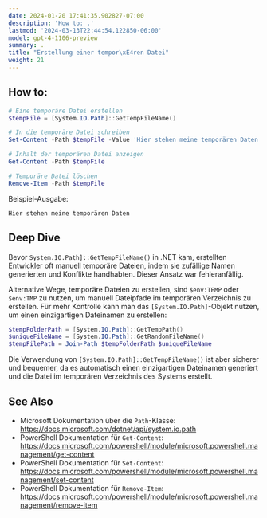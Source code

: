 ```yaml
---
date: 2024-01-20 17:41:35.902827-07:00
description: 'How to: .'
lastmod: '2024-03-13T22:44:54.122850-06:00'
model: gpt-4-1106-preview
summary: .
title: "Erstellung einer tempor\xE4ren Datei"
weight: 21
---
```


## How to:
```PowerShell
# Eine temporäre Datei erstellen
$tempFile = [System.IO.Path]::GetTempFileName()

# In die temporäre Datei schreiben
Set-Content -Path $tempFile -Value 'Hier stehen meine temporären Daten'

# Inhalt der temporären Datei anzeigen
Get-Content -Path $tempFile

# Temporäre Datei löschen
Remove-Item -Path $tempFile
```
Beispiel-Ausgabe:
```
Hier stehen meine temporären Daten
```

## Deep Dive
Bevor `System.IO.Path]::GetTempFileName()` in .NET kam, erstellten Entwickler oft manuell temporäre Dateien, indem sie zufällige Namen generierten und Konflikte handhabten. Dieser Ansatz war fehleranfällig.

Alternative Wege, temporäre Dateien zu erstellen, sind `$env:TEMP` oder `$env:TMP` zu nutzen, um manuell Dateipfade im temporären Verzeichnis zu erstellen. Für mehr Kontrolle kann man das `[System.IO.Path]`-Objekt nutzen, um einen einzigartigen Dateinamen zu erstellen:

```PowerShell
$tempFolderPath = [System.IO.Path]::GetTempPath()
$uniqueFileName = [System.IO.Path]::GetRandomFileName()
$tempFilePath = Join-Path $tempFolderPath $uniqueFileName
```

Die Verwendung von `[System.IO.Path]::GetTempFileName()` ist aber sicherer und bequemer, da es automatisch einen einzigartigen Dateinamen generiert und die Datei im temporären Verzeichnis des Systems erstellt.

## See Also
- Microsoft Dokumentation über die `Path`-Klasse: https://docs.microsoft.com/dotnet/api/system.io.path
- PowerShell Dokumentation für `Get-Content`: https://docs.microsoft.com/powershell/module/microsoft.powershell.management/get-content
- PowerShell Dokumentation für `Set-Content`: https://docs.microsoft.com/powershell/module/microsoft.powershell.management/set-content
- PowerShell Dokumentation für `Remove-Item`: https://docs.microsoft.com/powershell/module/microsoft.powershell.management/remove-item
